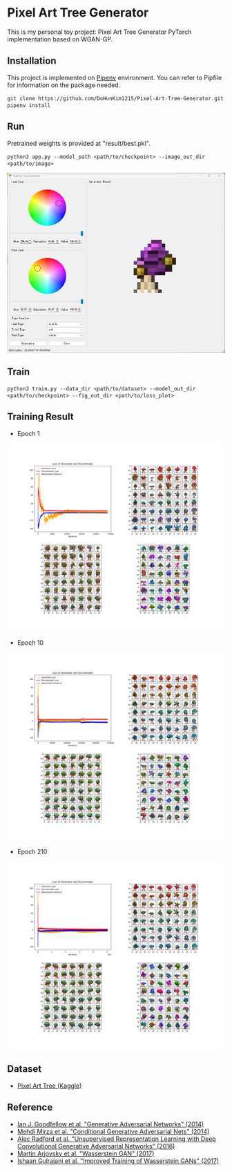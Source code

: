 # Pixel Art Tree Generator

This is my personal toy project: Pixel Art Tree Generator PyTorch implementation based on WGAN-GP.

## Installation

This project is implemented on [Pipenv](https://pipenv.pypa.io/en/latest/) environment. You can refer to Pipfile for information on the package needed.

```shell
git clone https://github.com/DoHunKim1215/Pixel-Art-Tree-Generator.git
pipenv install
```

## Run

Pretrained weights is provided at "result/best.pkl".

```shell
python3 app.py --model_path <path/to/checkpoint> --image_out_dir <path/to/image>
```

![figures/gui_ex.png](figures/gui_ex.png)

## Train

```shell
python3 train.py --data_dir <path/to/dataset> --model_out_dir <path/to/checkpoint> --fig_out_dir <path/to/loss_plot>
```

## Training Result

* Epoch 1

![figures/fig_1.png](figures/fig_1.png)

* Epoch 10

![figures/fig_1.png](figures/fig_10.png)

* Epoch 210

![figures/fig_1.png](figures/fig_210.png)

## Dataset

* [Pixel Art Tree (Kaggle)](https://www.kaggle.com/datasets/juansblanco/pixel-art-trees)

## Reference

* [Ian J. Goodfellow et al. "Generative Adversarial Networks" (2014)](https://arxiv.org/abs/1406.2661)
* [Mehdi Mirza et al. "Conditional Generative Adversarial Nets" (2014)](https://arxiv.org/abs/1411.1784)
* [Alec Radford et al. "Unsupervised Representation Learning with Deep Convolutional Generative Adversarial Networks" (2016)](https://arxiv.org/abs/1511.06434)
* [Martin Arjovsky et al. "Wasserstein GAN" (2017)](https://arxiv.org/abs/1701.07875)
* [Ishaan Gulrajani et al. "Improved Training of Wasserstein GANs" (2017)](https://arxiv.org/abs/1704.00028)
